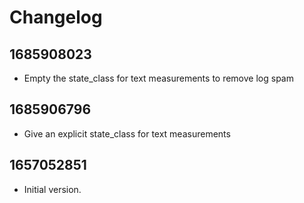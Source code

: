 # Changelog

## 1685908023

*  Empty the state_class for text measurements to remove log spam

## 1685906796

*   Give an explicit state_class for text measurements

## 1657052851

*   Initial version.

